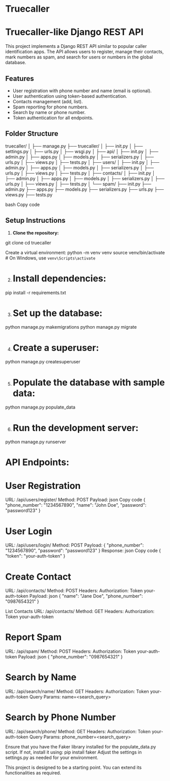 # Truecaller
# Truecaller-like Django REST API

This project implements a Django REST API similar to popular caller identification apps. The API allows users to register, manage their contacts, mark numbers as spam, and search for users or numbers in the global database.

## Features

- User registration with phone number and name (email is optional).
- User authentication using token-based authentication.
- Contacts management (add, list).
- Spam reporting for phone numbers.
- Search by name or phone number.
- Token authentication for all endpoints.

## Folder Structure

truecaller/
│
├── manage.py
├── truecaller/
│ ├── init.py
│ ├── settings.py
│ ├── urls.py
│ ├── wsgi.py
│
├── api/
│ ├── init.py
│ ├── admin.py
│ ├── apps.py
│ ├── models.py
│ ├── serializers.py
│ ├── urls.py
│ ├── views.py
│ ├── tests.py
│
├── users/
│ ├── init.py
│ ├── admin.py
│ ├── apps.py
│ ├── models.py
│ ├── serializers.py
│ ├── urls.py
│ ├── views.py
│ ├── tests.py
│
├── contacts/
│ ├── init.py
│ ├── admin.py
│ ├── apps.py
│ ├── models.py
│ ├── serializers.py
│ ├── urls.py
│ ├── views.py
│ ├── tests.py
│
└── spam/
├── init.py
├── admin.py
├── apps.py
├── models.py
├── serializers.py
├── urls.py
├── views.py
├── tests.py

bash
Copy code

## Setup Instructions

1. **Clone the repository:**

git clone <repository-url>
cd truecaller

Create a virtual environment:
python -m venv venv
source venv/bin/activate  # On Windows, use `venv\Scripts\activate`


2. # Install dependencies:
pip install -r requirements.txt


3. # Set up the database:
python manage.py makemigrations
python manage.py migrate

4. # Create a superuser:
python manage.py createsuperuser

5. # Populate the database with sample data:
python manage.py populate_data

6. # Run the development server:
python manage.py runserver


# API Endpoints:
# User Registration
URL: /api/users/register/
Method: POST
Payload:
json
Copy code
{
  "phone_number": "1234567890",
  "name": "John Doe",
  "password": "password123"
}


# User Login
URL: /api/users/login/
Method: POST
Payload:
{
  "phone_number": "1234567890",
  "password": "password123"
}
Response:
json
Copy code
{
  "token": "your-auth-token"
}


# Create Contact
URL: /api/contacts/
Method: POST
Headers: Authorization: Token your-auth-token
Payload:
json
{
  "name": "Jane Doe",
  "phone_number": "0987654321"
}


List Contacts
URL: /api/contacts/
Method: GET
Headers: Authorization: Token your-auth-token


# Report Spam
URL: /api/spam/
Method: POST
Headers: Authorization: Token your-auth-token
Payload:
json
{
  "phone_number": "0987654321"
}


# Search by Name
URL: /api/search/name/
Method: GET
Headers: Authorization: Token your-auth-token
Query Params: name=<search_query>


# Search by Phone Number
URL: /api/search/phone/
Method: GET
Headers: Authorization: Token your-auth-token
Query Params: phone_number=<search_query>

Ensure that you have the Faker library installed for the populate_data.py script. If not, install it using:
pip install faker
Adjust the settings in settings.py as needed for your environment.

This project is designed to be a starting point. You can extend its functionalities as required.

